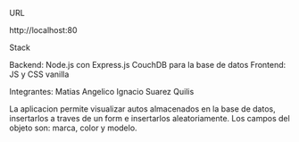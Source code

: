 URL

http://localhost:80

Stack

Backend: Node.js con Express.js
CouchDB para la base de datos
Frontend: JS y CSS vanilla

Integrantes:
Matias Angelico
Ignacio Suarez Quilis

La aplicacion permite visualizar autos almacenados en la base de datos, insertarlos a traves de un form e insertarlos aleatoriamente. Los campos del objeto son: marca, color y modelo.
